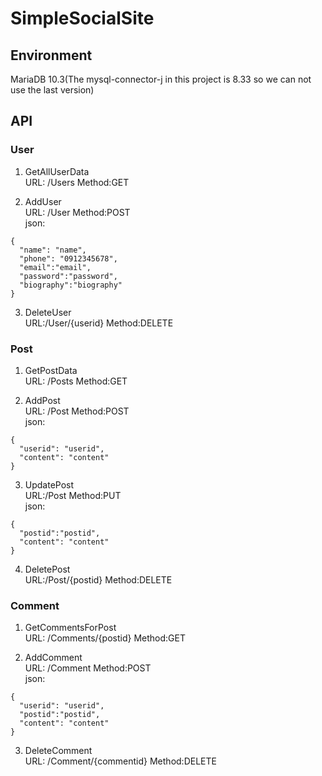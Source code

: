 # SimpleSocialSite
## Environment
MariaDB 10.3(The mysql-connector-j in this project is 8.33 so we can not use the last version)

## API
### User
1. GetAllUserData  
URL: /Users Method:GET  

2. AddUser  
URL: /User Method:POST  
json:
```
{ 
  "name": "name", 
  "phone": "0912345678", 
  "email":"email", 
  "password":"password", 
  "biography":"biography"
}
```
3. DeleteUser  
URL:/User/{userid} Method:DELETE  

### Post
1. GetPostData  
URL: /Posts Method:GET  

2. AddPost  
URL: /Post Method:POST  
json:
```
{ 
  "userid": "userid", 
  "content": "content"
}
```

3. UpdatePost  
URL:/Post Method:PUT  
json:
```
{
  "postid":"postid",
  "content": "content"
}
```

4. DeletePost  
URL:/Post/{postid} Method:DELETE  

### Comment
1. GetCommentsForPost  
URL: /Comments/{postid} Method:GET  

2. AddComment  
URL: /Comment Method:POST  
json:
```
{ 
  "userid": "userid",
  "postid":"postid",
  "content": "content" 
}
```

3. DeleteComment  
URL: /Comment/{commentid} Method:DELETE  
